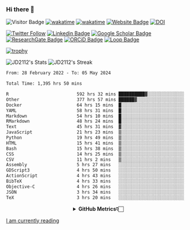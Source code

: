 ### Hi there 👋
![Visitor Badge](https://visitor-badge.laobi.icu/badge?page_id=JD2112.JD2112)
[![wakatime](https://github.com/JD2112/JD2112/actions/workflows/waka-readme.yml/badge.svg)](https://github.com/JD2112/JD2112/actions/workflows/waka-readme.yml)
[![wakatime](https://wakatime.com/badge/user/fe95275f-909a-4147-a45d-624981173898.svg)](https://wakatime.com/@fe95275f-909a-4147-a45d-624981173898)
[![Website Badge](https://img.shields.io/badge/website-informational?style=flat-square)](http://jyotirmoydas.netlify.app)
[![DOI](https://zenodo.org/badge/668165851.svg)](https://zenodo.org/doi/10.5281/zenodo.11104069)

[![Twitter Follow](https://img.shields.io/twitter/follow/jyotirmoy21?style=social)](https://twitter.com/jyotirmoy21)
[![Linkedin Badge](https://img.shields.io/badge/-jyotirmoy-blue?style=plastic&logo=Linkedin&logoColor=white&link=https://www.linkedin.com/in/dasjyotirmoy/)](https://www.linkedin.com/in/dasjyotirmoy/)
[![Google Scholar Badge](https://img.shields.io/badge/-jyotirmoy-blue?style=plastic&logo=GoogleScholar&logoColor=white&link=https://scholar.google.se/citations?user=IMBYOv8AAAAJ&hl=en)](https://scholar.google.se/citations?user=IMBYOv8AAAAJ&hl=en)
[![ResearchGate Badge](https://img.shields.io/badge/-jyotirmoy-cyan?style=plastic&logo=ResearchGate&logoColor=white&link=https://www.researchgate.net/profile/Jyotirmoy-Das-3)](https://www.researchgate.net/profile/Jyotirmoy-Das-3)
[![ORCiD Badge](https://img.shields.io/badge/-jyotirmoy-green?style=plastic&logo=orcid&logoColor=white&link=https://orcid.org/0000-0002-5649-4658)](https://orcid.org/0000-0002-5649-4658)
[![Loop Badge](https://img.shields.io/badge/-jyotirmoy-orange?style=plastic&logo=Loop&logoColor=white&link=https://loop.frontiersin.org/people/1519976/overview)](https://loop.frontiersin.org/people/1519976/overview)

[![trophy](https://github-profile-trophy.vercel.app/?username=JD2112)](https://github.com/ryo-ma/github-profile-trophy)

<!--
**JD2112/JD2112** is a ✨ _special_ ✨ repository because its `README.md` (this file) appears on your GitHub profile.

Here are some ideas to get you started:

- 🔭 I’m currently working on ...
- 🌱 I’m currently learning ...
- 👯 I’m looking to collaborate on ...
- 🤔 I’m looking for help with ...
- 💬 Ask me about ...
- 📫 How to reach me: ...
- 😄 Pronouns: ...
- ⚡ Fun fact: ...
![JD2112's Top Languages](https://github-readme-stats.vercel.app/api/top-langs/?username=JD2112&theme=vue-dark&show_icons=true&hide_border=true&layout=compact)
-->
![JD2112's Stats](https://github-readme-stats.vercel.app/api?username=JD2112&theme=vue-dark&show_icons=true&hide_border=true&count_private=true)
![JD2112's Streak](https://github-readme-streak-stats.herokuapp.com/?user=JD2112&theme=vue-dark&hide_border=true)





<!--START_SECTION:waka-->

```txt
From: 28 February 2022 - To: 05 May 2024

Total Time: 1,395 hrs 50 mins

R                          592 hrs 32 mins ██████████▓░░░░░░░░░░░░░░   42.45 %
Other                      377 hrs 57 mins ██████▓░░░░░░░░░░░░░░░░░░   27.08 %
Docker                     64 hrs 15 mins  █░░░░░░░░░░░░░░░░░░░░░░░░   04.60 %
YAML                       58 hrs 31 mins  █░░░░░░░░░░░░░░░░░░░░░░░░   04.19 %
Markdown                   54 hrs 10 mins  █░░░░░░░░░░░░░░░░░░░░░░░░   03.88 %
RMarkdown                  48 hrs 24 mins  █░░░░░░░░░░░░░░░░░░░░░░░░   03.47 %
Text                       45 hrs 31 mins  ▓░░░░░░░░░░░░░░░░░░░░░░░░   03.26 %
JavaScript                 21 hrs 23 mins  ▒░░░░░░░░░░░░░░░░░░░░░░░░   01.53 %
Python                     19 hrs 49 mins  ▒░░░░░░░░░░░░░░░░░░░░░░░░   01.42 %
HTML                       15 hrs 41 mins  ▒░░░░░░░░░░░░░░░░░░░░░░░░   01.12 %
Bash                       15 hrs 38 mins  ▒░░░░░░░░░░░░░░░░░░░░░░░░   01.12 %
CSS                        14 hrs 25 mins  ▒░░░░░░░░░░░░░░░░░░░░░░░░   01.03 %
CSV                        11 hrs 2 mins   ▒░░░░░░░░░░░░░░░░░░░░░░░░   00.79 %
Assembly                   5 hrs 27 mins   ░░░░░░░░░░░░░░░░░░░░░░░░░   00.39 %
GDScript3                  4 hrs 50 mins   ░░░░░░░░░░░░░░░░░░░░░░░░░   00.35 %
ActionScript               4 hrs 43 mins   ░░░░░░░░░░░░░░░░░░░░░░░░░   00.34 %
BibTeX                     4 hrs 33 mins   ░░░░░░░░░░░░░░░░░░░░░░░░░   00.33 %
Objective-C                4 hrs 26 mins   ░░░░░░░░░░░░░░░░░░░░░░░░░   00.32 %
JSON                       3 hrs 34 mins   ░░░░░░░░░░░░░░░░░░░░░░░░░   00.26 %
TeX                        3 hrs 20 mins   ░░░░░░░░░░░░░░░░░░░░░░░░░   00.24 %
```

<!--END_SECTION:waka-->

<div align="center">
    <details>
        <summary><b>GitHub Metrics👇🏻</b></summary>
    <br>
        
[Get Details](https://metrics.lecoq.io/insights/JD2112)
    </details>
</div>

<a target="_blank" href="https://www.goodreads.com/user/show/21242415-jyotirmoy-das">I am currently reading</a>


